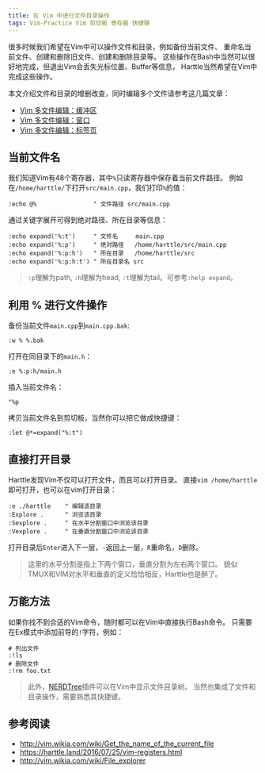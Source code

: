 ```yaml
---
title: 在 Vim 中进行文件目录操作
tags: Vim-Practice Vim 剪切板 寄存器 快捷键
---
```


很多时候我们希望在Vim中可以操作文件和目录，例如备份当前文件、
重命名当前文件、创建和删除旧文件、创建和删除目录等。
这些操作在Bash中当然可以很好地完成，但退出Vim会丢失光标位置、Buffer等信息，
Harttle当然希望在Vim中完成这些操作。

本文介绍文件和目录的增删改查，同时编辑多个文件请参考这几篇文章：

* [Vim 多文件编辑：缓冲区](/2015/11/17/vim-buffer.html)
* [Vim 多文件编辑：窗口](/2015/11/14/vim-window.html)
* [Vim 多文件编辑：标签页](/2015/11/12/vim-tabpage.html)

<!--more-->

## 当前文件名

我们知道Vim有48个寄存器，其中`%`只读寄存器中保存着当前文件路径。
例如在`/home/harttle/`下打开`src/main.cpp`，我们打印`%`的值：

```
:echo @%                " 文件路径 src/main.cpp
```

通过关键字展开可得到绝对路径、所在目录等信息：

```
:echo expand('%:t')     " 文件名     main.cpp
:echo expand('%:p')     " 绝对路径   /home/harttle/src/main.cpp
:echo expand('%:p:h')   " 所在目录   /home/harttle/src
:echo expand('%:p:h:t') " 所在目录名 src
```

> `:p`理解为path, `:h`理解为head, `:t`理解为tail。可参考`:help expand`。

## 利用 % 进行文件操作

备份当前文件`main.cpp`到`main.cpp.bak`:

```
:w % %.bak
```

打开在同目录下的`main.h`：

```
:e %:p:h/main.h
```

插入当前文件名：

```
"%p
```

拷贝当前文件名到剪切板，当然你可以把它做成快捷键：

```
:let @*=expand("%:t")
```

## 直接打开目录

Harttle发现Vim不仅可以打开文件，而且可以打开目录。
直接`vim /home/harttle`即可打开，也可以在vim打开目录：

```
:e ./harttle    " 编辑该目录
:Explore .      " 浏览该目录
:Sexplore .     " 在水平分割窗口中浏览该目录
:Vexplore .     " 在垂直分割窗口中浏览该目录
```

打开目录后`Enter`进入下一层，`-`返回上一层，`R`重命名，`D`删除。

> 这里的水平分割是指上下两个窗口，垂直分割为左右两个窗口。
> 貌似TMUX和VIM对水平和垂直的定义恰恰相反，Harttle也是醉了。

## 万能方法

如果你找不到合适的Vim命令，随时都可以在Vim中直接执行Bash命令。
只需要在Ex模式中添加前导的`!`字符，例如：

```
# 列出文件
:!ls
# 删除文件
:!rm foo.txt
```

> 此外，[NERDTree][nerdtree]插件可以在Vim中显示文件目录树。
> 当然也集成了文件和目录操作，需要熟悉其快捷键。


## 参考阅读

* <http://vim.wikia.com/wiki/Get_the_name_of_the_current_file>
* <https://harttle.land/2016/07/25/vim-registers.html>
* <http://vim.wikia.com/wiki/File_explorer>

[nerdtree]: https://github.com/scrooloose/nerdtree
